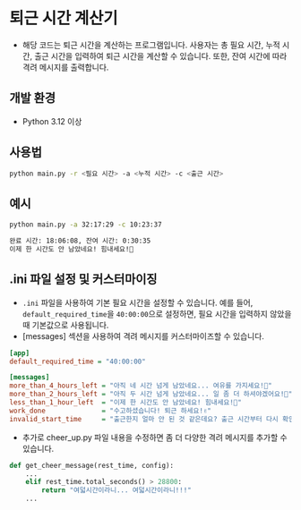 # 퇴근 시간 계산기

- 해당 코드는 퇴근 시간을 계산하는 프로그램입니다. 사용자는 총 필요 시간, 누적 시간, 출근 시간을 입력하여 퇴근 시간을 계산할 수 있습니다. 또한, 잔여 시간에 따라 격려 메시지를 출력합니다.

## 개발 환경

- Python 3.12 이상

## 사용법

```bash
python main.py -r <필요 시간> -a <누적 시간> -c <출근 시간>
```

## 예시

```bash
python main.py -a 32:17:29 -c 10:23:37

완료 시간: 18:06:08, 잔여 시간: 0:30:35
이제 한 시간도 안 남았네요! 힘내세요!🏃
```

## .ini 파일 설정 및 커스터마이징

- `.ini` 파일을 사용하여 기본 필요 시간을 설정할 수 있습니다. 예를 들어, `default_required_time`을 `40:00:00`으로 설정하면, 필요 시간을 입력하지 않았을 때 기본값으로 사용됩니다.
- [messages] 섹션을 사용하여 격려 메시지를 커스터마이즈할 수 있습니다.

```ini
[app]
default_required_time = "40:00:00"

[messages]
more_than_4_hours_left = "아직 네 시간 넘게 남았네요... 여유를 가지세요!🫠"
more_than_2_hours_left = "아직 두 시간 넘게 남았네요... 일 좀 더 하셔야겠어요!🥹"
less_than_1_hour_left  = "이제 한 시간도 안 남았네요! 힘내세요!🏃"
work_done              = "수고하셨습니다! 퇴근 하세요!✌️"
invalid_start_time     = "출근한지 얼마 안 된 것 같은데요? 출근 시간부터 다시 확인해 주세요!😅"
```

- 추가로 cheer_up.py 파일 내용을 수정하면 좀 더 다양한 격려 메시지를 추가할 수 있습니다.

```python
def get_cheer_message(rest_time, config):
    ...
    elif rest_time.total_seconds() > 28800:
        return "여덟시간이라니... 여덟시간이라니!!!"
    ...
```
